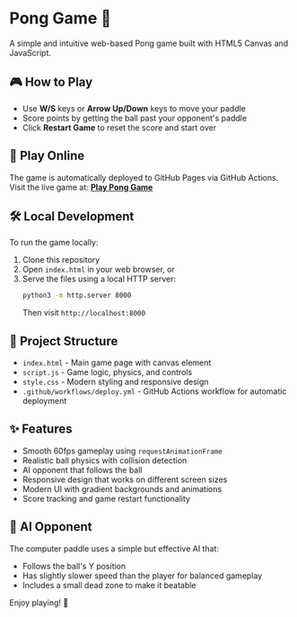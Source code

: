 # Pong Game 🏓

A simple and intuitive web-based Pong game built with HTML5 Canvas and JavaScript.

## 🎮 How to Play

- Use **W/S** keys or **Arrow Up/Down** keys to move your paddle
- Score points by getting the ball past your opponent's paddle
- Click **Restart Game** to reset the score and start over

## 🚀 Play Online

The game is automatically deployed to GitHub Pages via GitHub Actions. Visit the live game at:
**[Play Pong Game](https://prasadrane.github.io/Pong-Game/)**

## 🛠 Local Development

To run the game locally:

1. Clone this repository
2. Open `index.html` in your web browser, or
3. Serve the files using a local HTTP server:
   ```bash
   python3 -m http.server 8000
   ```
   Then visit `http://localhost:8000`

## 📁 Project Structure

- `index.html` - Main game page with canvas element
- `script.js` - Game logic, physics, and controls
- `style.css` - Modern styling and responsive design
- `.github/workflows/deploy.yml` - GitHub Actions workflow for automatic deployment

## ✨ Features

- Smooth 60fps gameplay using `requestAnimationFrame`
- Realistic ball physics with collision detection
- AI opponent that follows the ball
- Responsive design that works on different screen sizes
- Modern UI with gradient backgrounds and animations
- Score tracking and game restart functionality

## 🤖 AI Opponent

The computer paddle uses a simple but effective AI that:
- Follows the ball's Y position
- Has slightly slower speed than the player for balanced gameplay
- Includes a small dead zone to make it beatable

Enjoy playing! 🎉